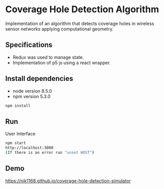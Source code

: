 # Coverage Hole Detection Algorithm
Implementation of an algorithm that detects coverage holes in wireless sensor networks applying computational geometry.

## Specifications
- Redux was used to manage state.
- Implementation of p5 js using a react wrapper.

## Install dependencies
- node version 8.5.0
- npm version 5.3.0
```bash
npm install
```

## Run
User Interface
```bash
npm start
http://localhost:3000
(If there is an error run "unset HOST")
```

## Demo
https://nik1168.github.io/coverage-hole-detection-simulator

